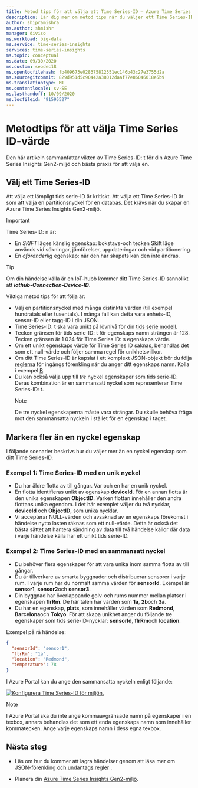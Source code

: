 ```yaml
---
title: Metod tips för att välja ett Time Series-ID – Azure Time Series Insights | Microsoft Docs
description: Lär dig mer om metod tips när du väljer ett Time Series-ID i Azure Time Series Insights Gen2.
author: shipramishra
ms.author: shmishr
manager: diviso
ms.workload: big-data
ms.service: time-series-insights
services: time-series-insights
ms.topic: conceptual
ms.date: 09/30/2020
ms.custom: seodec18
ms.openlocfilehash: fb409673e028375812551ec146b43c27e3755d2a
ms.sourcegitcommit: 829d951d5c90442a38012daaf77e86046018e5b9
ms.translationtype: MT
ms.contentlocale: sv-SE
ms.lasthandoff: 10/09/2020
ms.locfileid: "91595527"
---
```

# <a name="best-practices-for-choosing-a-time-series-id"></a>Metodtips för att välja Time Series ID-värde

Den här artikeln sammanfattar vikten av Time Series-ID: t för din Azure Time Series Insights Gen2-miljö och bästa praxis för att välja en.

## <a name="choose-a-time-series-id"></a>Välj ett Time Series-ID

Att välja ett lämpligt tids serie-ID är kritiskt. Att välja ett Time Series-ID är som att välja en partitionsnyckel för en databas. Det krävs när du skapar en Azure Time Series Insights Gen2-miljö.

> [!IMPORTANT]
> Time Series-ID: n är:
>
> * En *SKIFT* läges känslig egenskap: bokstavs-och tecken Skift läge används vid sökningar, jämförelser, uppdateringar och vid partitionering.
> * En *oföränderlig* egenskap: när den har skapats kan den inte ändras.

> [!TIP]
> Om din händelse källa är en IoT-hubb kommer ditt Time Series-ID sannolikt att ***iothub-Connection-Device-ID***.

Viktiga metod tips för att följa är:

* Välj en partitionsnyckel med många distinkta värden (till exempel hundratals eller tusentals). I många fall kan detta vara enhets-ID, sensor-ID eller tagg-ID i din JSON.
* Time Series-ID: t ska vara unikt på lövnivå för din [tids serie modell](./concepts-model-overview.md).
* Tecken gränsen för tids serie-ID: t för egenskaps namn strängen är 128. Tecken gränsen är 1 024 för Time Series ID: s egenskaps värde.
* Om ett unikt egenskaps värde för Time Series ID saknas, behandlas det som ett null-värde och följer samma regel för unikhetsvillkor.
* Om ditt Time Series-ID är kapslat i ett komplext JSON-objekt bör du följa [reglerna](./concepts-json-flattening-escaping-rules.md) för ingångs förenkling när du anger ditt egenskaps namn. Kolla i exempel [B](concepts-json-flattening-escaping-rules.md#example-b).
* Du kan också välja upp till *tre* nyckel egenskaper som tids serie-ID. Deras kombination är en sammansatt nyckel som representerar Time Series-ID: t.  
  > [!NOTE]
  > De tre nyckel egenskaperna måste vara strängar.
  > Du skulle behöva fråga mot den sammansatta nyckeln i stället för en egenskap i taget.

## <a name="select-more-than-one-key-property"></a>Markera fler än en nyckel egenskap

I följande scenarier beskrivs hur du väljer mer än en nyckel egenskap som ditt Time Series-ID.  

### <a name="example-1-time-series-id-with-a-unique-key"></a>Exempel 1: Time Series-ID med en unik nyckel

* Du har äldre flotta av till gångar. Var och en har en unik nyckel.
* En flotta identifieras unikt av egenskap **deviceId**. För en annan flotta är den unika egenskapen **ObjectID**. Varken flottan innehåller den andra flottans unika egendom. I det här exemplet väljer du två nycklar, **deviceId** och **ObjectID**, som unika nycklar.
* Vi accepterar NULL-värden och avsaknad av en egenskaps förekomst i händelse nytto lasten räknas som ett null-värde. Detta är också det bästa sättet att hantera sändning av data till två händelse källor där data i varje händelse källa har ett unikt tids serie-ID.

### <a name="example-2-time-series-id-with-a-composite-key"></a>Exempel 2: Time Series-ID med en sammansatt nyckel

* Du behöver flera egenskaper för att vara unika inom samma flotta av till gångar.
* Du är tillverkare av smarta byggnader och distribuerar sensorer i varje rum. I varje rum har du normalt samma värden för **sensorId**. Exempel är **sensor1**, **sensor2**och **sensor3**.
* Din byggnad har överlappande golv-och rums nummer mellan platser i egenskapen **flrRm**. De här talen har värden som **1a**, **2b**och **3a**.
* Du har en egenskap, **plats**, som innehåller värden som **Redmond**, **Barcelona**och **Tokyo**. För att skapa unikhet anger du följande tre egenskaper som tids serie-ID-nycklar: **sensorId**, **flrRm**och **location**.

Exempel på rå händelse:

```JSON
{
  "sensorId": "sensor1",
  "flrRm": "1a",
  "location": "Redmond",
  "temperature": 78
}
```

I Azure Portal kan du ange den sammansatta nyckeln enligt följande:

[![Konfigurera Time Series-ID för miljön.](media/v2-how-to-tsid/configure-environment-key.png)](media/v2-how-to-tsid/configure-environment-key.png#lightbox)

  > [!NOTE]
  > I Azure Portal ska du inte ange kommaavgränsade namn på egenskaper i en texbox, annars behandlas det som ett enda egenskaps namn som innehåller kommatecken.
  > Ange varje egenskaps namn i dess egna texbox.

## <a name="next-steps"></a>Nästa steg

* Läs om hur du kommer att lagra händelser genom att läsa mer om [JSON-förenkling och undantags regler](./concepts-json-flattening-escaping-rules.md) .

* Planera din [Azure Time Series Insights Gen2-miljö](./time-series-insights-update-plan.md).
